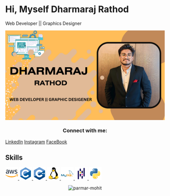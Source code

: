 <!DOCTYPE html>
<html lang="en">
<head>
  <meta charset="UTF-8">
  <meta name="viewport" content="width=device-width, initial-scale=1.0">
</head>
<body>
    <h1>Hi, Myself Dharmaraj Rathod</h1>
    <p>Web Developer || Graphics Designer</p>
    <p align="center"> 
        <img align="center" src="./images/cover.png" alt="LinkedIn Banner" />
    </p>
    <h3 align="center">Connect with me:</h3>
    <div class="contact-info">
      <a class="contact-link" href="https://www.linkedin.com/in/dharmaraj-rathod-105094202/">LinkedIn</a>
      <a class="contact-link" href="https://www.instagram.com/dharmaraj_rathod/">Instagram</a>
      <a class="contact-link" href="https://www.facebook.com/rathod.dharmaraj.94/">FaceBook</a>
    </div>
</p>
    <div class="skills">
      <h2>Skills</h2>
      <a href="https://aws.amazon.com" target="_blank" rel="noreferrer"> <img src="https://raw.githubusercontent.com/devicons/devicon/master/icons/amazonwebservices/amazonwebservices-original-wordmark.svg" alt="aws" width="40" height="40"/> </a> 
      <a href="https://www.cprogramming.com/" target="_blank" rel="noreferrer"> <img src="https://raw.githubusercontent.com/devicons/devicon/master/icons/c/c-original.svg" alt="c" width="40" height="40"/> </a> 
      <a href="https://www.w3schools.com/cpp/" target="_blank" rel="noreferrer"> <img src="https://raw.githubusercontent.com/devicons/devicon/master/icons/cplusplus/cplusplus-original.svg" alt="cplusplus" width="40" height="40"/> </a>
      <a href="https://www.linux.org/" target="_blank" rel="noreferrer"> <img src="https://raw.githubusercontent.com/devicons/devicon/master/icons/linux/linux-original.svg" alt="linux" width="40" height="40"/> </a> 
      <a href="https://www.mysql.com/" target="_blank" rel="noreferrer"> <img src="https://raw.githubusercontent.com/devicons/devicon/master/icons/mysql/mysql-original-wordmark.svg" alt="mysql" width="40" height="40"/> </a> 
      <a href="https://pandas.pydata.org/" target="_blank" rel="noreferrer"> <img src="https://raw.githubusercontent.com/devicons/devicon/2ae2a900d2f041da66e950e4d48052658d850630/icons/pandas/pandas-original.svg" alt="pandas" width="40" height="40"/> </a> 
      <a href="https://www.python.org" target="_blank" rel="noreferrer"> <img src="https://raw.githubusercontent.com/devicons/devicon/master/icons/python/python-original.svg" alt="python" width="40" height="40"/> </a> 
      <p align="center"><img src="https://github-readme-stats-sigma-five.vercel.app/api/top-langs?username=dharmarajrathod&show_icons=true&locale=en&layout=compact" alt="parmar-mohit" /></p>
    </div>
  </div>
</body>
</html>
